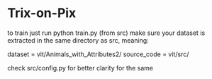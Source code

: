 # Trix-on-Pix

to train just run python train.py (from src)
make sure your dataset is extracted in the same directory as src, meaning:


dataset = vit/Animals_with_Attributes2/
source_code = vit/src/

check src/config.py for better clarity for the same
